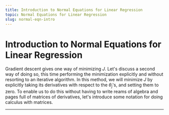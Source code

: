 ```yaml
---
title: Introduction to Normal Equations for Linear Regression
topic: Normal Equations for Linear Regression
slug: normal-eqn-intro
---
```


# Introduction to Normal Equations for Linear Regression

Gradient descent gives one way of minimizing $J$. Let's discuss a second way of doing so, this time performing the minimization explicitly and without resorting to an iterative algorithm. In this method, we will minimize $J$ by explicitly taking its derivatives with respect to the $\theta_j$'s, and setting them to zero. To enable us to do this without having to write reams of algebra and pages full of matrices of derivatives, let's introduce some notation for doing calculus with matrices.

---

